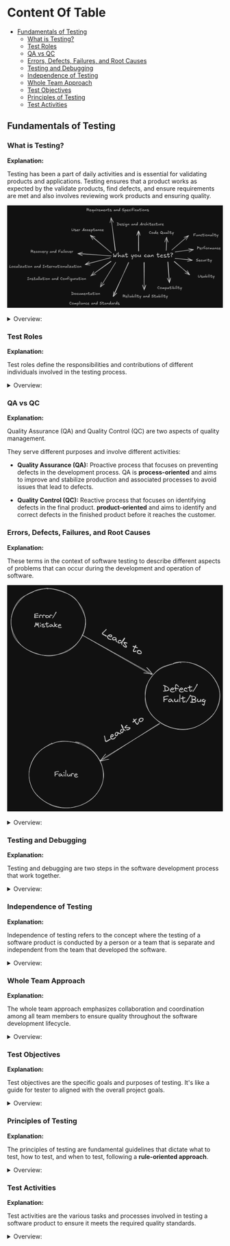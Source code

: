 <!-- markdownlint-disable MD033 -->
# Content Of Table

- [Fundamentals of Testing](#fundamentals-of-testing)
  - [What is Testing?](#what-is-testing)
  - [Test Roles](#test-roles)
  - [QA vs QC](#qa-vs-qc)
  - [Errors, Defects, Failures, and Root Causes](#errors-defects-failures-and-root-causes)
  - [Testing and Debugging](#testing-and-debugging)
  - [Independence of Testing](#independence-of-testing)
  - [Whole Team Approach](#whole-team-approach)
  - [Test Objectives](#test-objectives)
  - [Principles of Testing](#principles-of-testing)
  - [Test Activities](#test-activities)

## Fundamentals of Testing

### What is Testing?

**Explanation:**

Testing has been a part of daily activities and is essential for validating products and applications. Testing ensures that a product works as expected by the validate products, find defects, and ensure requirements are met and also involves reviewing work products and ensuring quality.

![alt text](./images/whatcanwetest.png)

<details>
    <summary>Overview:</summary>

1. **Product-Oriented Approach:**
    - Features and quality of the final product.
    - The product meets user needs and expectations.

2. **Process-Oriented Approach:**
    - Processes and methodologies used to develop the product.
    - Efficient and standardized development processes.

3. **User-Oriented Approach:**
    - Involvement of end-users in the development process.
    - The product is user-friendly and meets actual user needs.

4. **Time-Oriented Approach:**
    - Speed of development.
    - Rapid delivery to meet tight deadlines or market demands.

5. **Rules-Oriented Approach:**
    - Compliance with specific rules, regulations, and standards.
    - The product and process meet legal and regulatory requirements.

6. **Scenario-Oriented Approach:**
    - The product is tested and validated based on practical use cases and user interactions.
    - Considering how users will interact with the product in various scenarios.

</details>

### Test Roles

**Explanation:**

Test roles define the responsibilities and contributions of different individuals involved in the testing process.

<details>
    <summary>Overview:</summary>

1. **Test Management:** Responsibility for the test process, team adn focus on Test planning, monitoring and control, and test completion.

2. **Test Engineer:** Responsibility Technical aspects of testing. and focus on Test analysis, design, implementation, and execution.

3. **Role Flexibility:** In small organizations One person can take on both test management and test engineer roles. and in other organizational responsibilities may vary based on project context, skills, structure of the companie.

</details>

### QA vs QC

**Explanation:**

Quality Assurance (QA) and Quality Control (QC) are two aspects of quality management.

They serve different purposes and involve different activities:

- **Quality Assurance (QA):** Proactive process that focuses on preventing defects in the development process. QA is **process-oriented** and aims to improve and stabilize production and associated processes to avoid issues that lead to defects.

- **Quality Control (QC):** Reactive process that focuses on identifying defects in the final product. **product-oriented** and aims to identify and correct defects in the finished product before it reaches the customer.

### Errors, Defects, Failures, and Root Causes

**Explanation:**

These terms in the context of software testing to describe different aspects of problems that can occur during the development and operation of software.

![alt text](./images/errors_defects_failures_root_cause.png)

<details>
    <summary>Overview:</summary>

1. **Error:** An error, also known as a mistake, is a human action or decision that produces an incorrect or unexpected result.

2. **Defect:** A defect, also known as a bug, is a flaw in the system. It's the result of an error made by the creators of the app.

3. **Failure:** A failure is the result of defect during execution of the software.

4. **Root Cause:** The root cause is the deepest underlying cause of a defect or a failure.

</details>

### Testing and Debugging

**Explanation:**

Testing and debugging are two steps in the software development process that work together.

<details>
    <summary>Overview:</summary>

1. **Testing:** Process of executing a program or system with the intent of finding errors. The goal of testing is to ensure that the software behaves as expected and meets its requirements.

2. **Debugging:** Once an error has been identified through testing, debugging is the process of finding the exact location and cause of that error in the code.

</details>

### Independence of Testing

**Explanation:**

Independence of testing refers to the concept where the testing of a software product is conducted by a person or a team that is separate and independent from the team that developed the software.

<details>
    <summary>Overview:</summary>

1. **Objectivity:** Independent testing provides an objective view of the software, which helps in identifying defects that might be overlooked by the development team due to familiarity with the code.

2. **Bias Reduction:** Since the testing team is separate from the development team, it reduces the risk of bias and ensures a more thorough and impartial testing process.

3. **Specialized skills:** Independent testers often have specialized skills in testing methodologies and tools, which can contribute to a more effective testing process.

4. **Accountability:** Having a separate testing team holds the development team accountable for the quality of their work, as any defects found can be traced back to the development process.

5. **Degrees of Independence:**

    - Work products tested by their author (no independent tester).
    - Tested by the author's peer from the same team.
    - Tested by testers from outside the author's team but within the same organization.
    - Tested by testers from outside the organization (outsourced testing).

</details>

### Whole Team Approach

**Explanation:**

The whole team approach emphasizes collaboration and coordination among all team members to ensure quality throughout the software development lifecycle.

<details>
    <summary>Overview:</summary>

1. **Collaboration:** Emphasizes the importance of collaboration and coordination among all team members (developers, testers, business representatives).

2. **Suitable:** Notes that the whole team approach may not always be appropriate, especially in safety-critical situations where test independence is needed.

</details>

### Test Objectives

**Explanation:**

Test objectives are the specific goals and purposes of testing. It's like a guide
for tester to aligned with the overall project goals.

<details>
    <summary>Overview:</summary>

1. **Evaluating Work Products:** This involves requirements, user stories, designs documents, and code to identify defects early in the development process.

2. **Triggering Failures and Finding Defects:** One of the primary objectives of testing is to find defects in the system under test.

3. **Ensuring Required Coverage:** Test objectives often include achieving a certain level of coverage, which could be in terms of requirements, risk, functionality, code.

4. **Reducing Risk of Inadequate Software Quality:** Testing helps in reducing the risk by prevent major failure in the production environment.

5. **Verifying Requirements Fulfillment:** Confirm that the software meets the specified requirements and user needs.

6. **Regulatory Compliance:** In certain domains(areas), complying with regulatory requirements is a key test objective.

7. **Providing Information to Stakeholders:** Communicate the test results, progress, and any identified issues to stakeholders.

8. **Building Confidence in Product Quality:** Testing helps Increase quality of the software that it has been thoroughly tested and meets the required standards.

9. **Validating Completeness and Functionality:** Ensure that the software is complete and functions works correctly.

</details>

### Principles of Testing

**Explanation:**

The principles of testing are fundamental guidelines that dictate what to test, how to test, and when to test, following a **rule-oriented approach**.

<details>
    <summary>Overview:</summary>

1. **Testing shows presence of defects:** Testing can show that defects are present, but cannot prove that there are no defects. Testing reduces the probability of undiscovered defects remaining in the software but, even if no defects are found, it is not a proof of correctness.

2. **Exhaustive testing is impossible:** It's not possible to test all combinations of inputs, scenarios, and paths in the software. Instead, risk analysis, priorities, and techniques like boundary value analysis and equivalence partitioning are used to focus the testing effort.

3. **Early testing:** To find defects early, testing activities should start as early as possible in the software development lifecycle and should be focused on defined objectives.

    ![alt text](./images/earlyTesting.png)

4. **Defect clustering:** A small number of modules usually contain most of the defects discovered during pre-release testing, or are responsible for most of the operational failures. This is also known as the **Pareto principle**, also known as the 80-20 rule, which states that approximately 80% of the issues occur due to 20% of the modules.

5. **Pesticide paradox:** If the same tests are repeated over and over again, eventually they will no longer find new bugs. To overcome this, the test cases need to be regularly reviewed and revised, and new and different tests need to be written to exercise different parts of the software or system.

6. **Testing is context dependent:** Testing is done differently in different contexts. For example, Android application software is tested differently from an e-commerce site.

7. **Absence-of-errors fallacy:** If the system does not fulfill the users' needs and expectations, finding and fixing defects does not necessarily improve the system. A system that is 100% bug-free is not necessarily useful to the user.

</details>

### Test Activities

**Explanation:**

Test activities are the various tasks and processes involved in testing a software product to ensure it meets the required quality standards.

<details>
    <summary>Overview:</summary>

1. **Test Planning:** The phase where the testing lifecycle begins. This involves defining the test objectives. Depending on the context.

    - **Activities:**

        - Define goals and objectives of testing.
        - Determine the overall approach, timelines, resources, and tools.
        - Define entry and exit criteria.
        - Plan for monitoring and control.

    - **Deliverables:**

        - Test Plan
        - Test Schedule
        - Risk Register
        - Entry and Exit Criteria

2. **Test Monitoring and Control:** This involves the ongoing checking of all test activities and the comparison of actual progress against the plan.

    - **Activities:**

        - Monitor test progress.
        - Compare actual progress against the plan.
        - Document control directives.
        - Update risk information.

    - **Deliverables:**

        - Test Progress Report
        - Control Directives
        - Updated Risk Information

3. **Test Analysis:** Analyzing the test basis to derive test cases.

    - **Activities:**

        - Identify testable features.
        - Define and prioritize test conditions (test scenarios).
        - Evaluate test basis and test objects to identify defects.
        - Use test techniques to identify test conditions.

    - **Deliverables:**

        - Prioritized Test Conditions

4. **Test Design:** It's involves test cases identifying other test artifacts.

    - **Activities:**

        - Write test cases and testware (test data, configurations).
        - Identify coverage items.
        - Define test data requirements, environment, and tools.

    - **Deliverables:**

        - Prioritized Test Cases
        - Test Charters
        - Test Data Requirements
        - Test Environment Requirements

5. **Test Implementation:** Preparing for test execution.

    - **Activities:**

        - Define test procedures and automation scripts.
        - Create test suites (collection of test cases).
        - Prioritize test procedures.
        - Set up and verify the test environment.

    - **Deliverables:**

        - Test Procedures
        - Automated Test Scripts
        - Test Suites
        - Test Data
        - Execution Schedule

6. **Test Execution:** Executing the test cases.

    - **Activities:**

        - Execute test cases and compare actual vs. expected results.
        - Report defects and track them for closure.
        - Perform retesting and regression testing.
        - Debugging and root cause analysis.

    - **Deliverables:**

        - Test Logs.
        - Defect Reports.

7. **Test Completion:** Test completion is the last step in the software testing life cycle, where we finalize all testing activities and document the results.

    - **Activities:**

        - Evaluate exit criteria.
        - Hand over the product to the business.
        - Document and archive test artifacts.
        - Gather lessons learned.
        - Prepare and share the test summary report.

    - **Deliverables:**

        - Test Completion Report
        - Action Items for Improvement
        - Documented Lessons Learned
        - Change Requests

</details>
